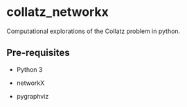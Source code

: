 # collatz_networkx

Computational explorations of the Collatz problem in python. 

## Pre-requisites
- Python 3

- networkX
- pygraphviz


